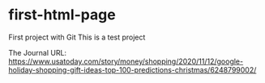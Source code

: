 # first-html-page
First project with Git
This is a test project

The Journal URL:
https://www.usatoday.com/story/money/shopping/2020/11/12/google-holiday-shopping-gift-ideas-top-100-predictions-christmas/6248799002/ 